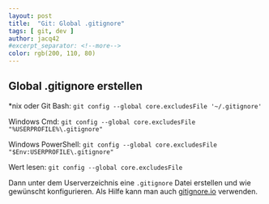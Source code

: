 ```yaml
---
layout: post
title:  "Git: Global .gitignore"
tags: [ git, dev ]
author: jacq42
#excerpt_separator: <!--more-->
color: rgb(200, 110, 80)
---
```


## Global .gitignore erstellen

*nix oder Git Bash:
`git config --global core.excludesFile '~/.gitignore'`

Windows Cmd:
`git config --global core.excludesFile "%USERPROFILE%\.gitignore"`

Windows PowerShell:
`git config --global core.excludesFile "$Env:USERPROFILE\.gitignore"`

Wert lesen:
`git config --global core.excludesFile`

Dann unter dem Userverzeichnis eine `.gitignore` Datei erstellen und wie gewünscht konfigurieren.
Als Hilfe kann man auch [gitignore.io](https://www.toptal.com/developers/gitignore) verwenden.